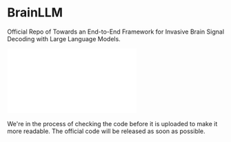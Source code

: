 # BrainLLM
Official Repo of Towards an End-to-End Framework for Invasive Brain Signal Decoding with Large Language Models.

![image](fig/fig1.pdf)

We're in the process of checking the code before it is uploaded to make it more readable. The official code will be released as soon as possible.
